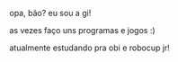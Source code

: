 opa, bão? eu sou a gi!


as vezes faço uns programas e jogos :)

atualmente estudando pra obi e robocup jr!

<!--
< hello world! > piscando de branco com estrelinhas 


